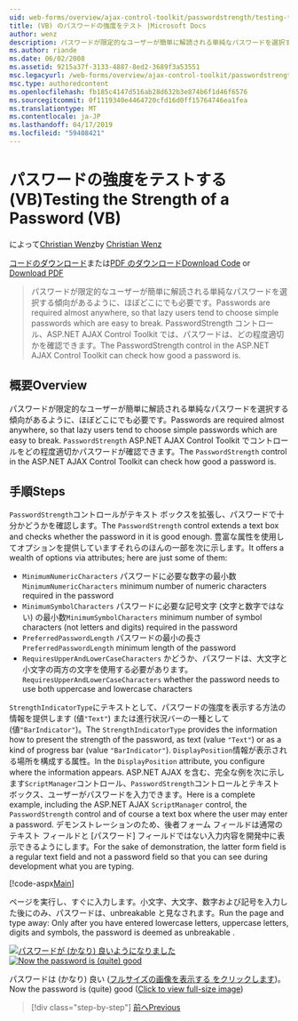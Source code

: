 ```yaml
---
uid: web-forms/overview/ajax-control-toolkit/passwordstrength/testing-the-strength-of-a-password-vb
title: (VB) のパスワードの強度をテスト |Microsoft Docs
author: wenz
description: パスワードが限定的なユーザーが簡単に解読される単純なパスワードを選択する傾向があるように、ほぼどこにでも必要です。 ASP で PasswordStrength コントロール。N..
ms.author: riande
ms.date: 06/02/2008
ms.assetid: 9215a37f-3133-4887-8ed2-3689f3a53551
msc.legacyurl: /web-forms/overview/ajax-control-toolkit/passwordstrength/testing-the-strength-of-a-password-vb
msc.type: authoredcontent
ms.openlocfilehash: fb185c4147d516ab28d632b3e874b6f1d46f6576
ms.sourcegitcommit: 0f1119340e4464720cfd16d0ff15764746ea1fea
ms.translationtype: MT
ms.contentlocale: ja-JP
ms.lasthandoff: 04/17/2019
ms.locfileid: "59408421"
---
```

# <a name="testing-the-strength-of-a-password-vb"></a><span data-ttu-id="acc0e-104">パスワードの強度をテストする (VB)</span><span class="sxs-lookup"><span data-stu-id="acc0e-104">Testing the Strength of a Password (VB)</span></span>

<span data-ttu-id="acc0e-105">によって[Christian Wenz](https://github.com/wenz)</span><span class="sxs-lookup"><span data-stu-id="acc0e-105">by [Christian Wenz](https://github.com/wenz)</span></span>

<span data-ttu-id="acc0e-106">[コードのダウンロード](http://download.microsoft.com/download/9/3/f/93f8daea-bebd-4821-833b-95205389c7d0/PasswordStrength0.vb.zip)または[PDF のダウンロード](http://download.microsoft.com/download/2/d/c/2dc10e34-6983-41d4-9c08-f78f5387d32b/passwordstrength0VB.pdf)</span><span class="sxs-lookup"><span data-stu-id="acc0e-106">[Download Code](http://download.microsoft.com/download/9/3/f/93f8daea-bebd-4821-833b-95205389c7d0/PasswordStrength0.vb.zip) or [Download PDF](http://download.microsoft.com/download/2/d/c/2dc10e34-6983-41d4-9c08-f78f5387d32b/passwordstrength0VB.pdf)</span></span>

> <span data-ttu-id="acc0e-107">パスワードが限定的なユーザーが簡単に解読される単純なパスワードを選択する傾向があるように、ほぼどこにでも必要です。</span><span class="sxs-lookup"><span data-stu-id="acc0e-107">Passwords are required almost anywhere, so that lazy users tend to choose simple passwords which are easy to break.</span></span> <span data-ttu-id="acc0e-108">PasswordStrength コントロール、ASP.NET AJAX Control Toolkit では、パスワードは、どの程度適切かを確認できます。</span><span class="sxs-lookup"><span data-stu-id="acc0e-108">The PasswordStrength control in the ASP.NET AJAX Control Toolkit can check how good a password is.</span></span>


## <a name="overview"></a><span data-ttu-id="acc0e-109">概要</span><span class="sxs-lookup"><span data-stu-id="acc0e-109">Overview</span></span>

<span data-ttu-id="acc0e-110">パスワードが限定的なユーザーが簡単に解読される単純なパスワードを選択する傾向があるように、ほぼどこにでも必要です。</span><span class="sxs-lookup"><span data-stu-id="acc0e-110">Passwords are required almost anywhere, so that lazy users tend to choose simple passwords which are easy to break.</span></span> <span data-ttu-id="acc0e-111">`PasswordStrength` ASP.NET AJAX Control Toolkit でコントロールをどの程度適切かパスワードが確認できます。</span><span class="sxs-lookup"><span data-stu-id="acc0e-111">The `PasswordStrength` control in the ASP.NET AJAX Control Toolkit can check how good a password is.</span></span>

## <a name="steps"></a><span data-ttu-id="acc0e-112">手順</span><span class="sxs-lookup"><span data-stu-id="acc0e-112">Steps</span></span>

<span data-ttu-id="acc0e-113">`PasswordStrength`コントロールがテキスト ボックスを拡張し、パスワードで十分かどうかを確認します。</span><span class="sxs-lookup"><span data-stu-id="acc0e-113">The `PasswordStrength` control extends a text box and checks whether the password in it is good enough.</span></span> <span data-ttu-id="acc0e-114">豊富な属性を使用してオプションを提供していますそれらのほんの一部を次に示します。</span><span class="sxs-lookup"><span data-stu-id="acc0e-114">It offers a wealth of options via attributes; here are just some of them:</span></span>

- <span data-ttu-id="acc0e-115">`MinimumNumericCharacters` パスワードに必要な数字の最小数</span><span class="sxs-lookup"><span data-stu-id="acc0e-115">`MinimumNumericCharacters` minimum number of numeric characters required in the password</span></span>
- <span data-ttu-id="acc0e-116">`MinimumSymbolCharacters` パスワードに必要な記号文字 (文字と数字ではない) の最小数</span><span class="sxs-lookup"><span data-stu-id="acc0e-116">`MinimumSymbolCharacters` minimum number of symbol characters (not letters and digits) required in the password</span></span>
- <span data-ttu-id="acc0e-117">`PreferredPasswordLength` パスワードの最小の長さ</span><span class="sxs-lookup"><span data-stu-id="acc0e-117">`PreferredPasswordLength` minimum length of the password</span></span>
- <span data-ttu-id="acc0e-118">`RequiresUpperAndLowerCaseCharacters` かどうか、パスワードは、大文字と小文字の両方の文字を使用する必要があります。</span><span class="sxs-lookup"><span data-stu-id="acc0e-118">`RequiresUpperAndLowerCaseCharacters` whether the password needs to use both uppercase and lowercase characters</span></span>

<span data-ttu-id="acc0e-119">`StrengthIndicatorType`にテキストとして、パスワードの強度を表示する方法の情報を提供します (値`"Text"`) または進行状況バーの一種として (値`"BarIndicator"`)。</span><span class="sxs-lookup"><span data-stu-id="acc0e-119">The `StrengthIndicatorType` provides the information how to present the strength of the password, as text (value `"Text"`) or as a kind of progress bar (value `"BarIndicator"`).</span></span> <span data-ttu-id="acc0e-120">`DisplayPosition`情報が表示される場所を構成する属性。</span><span class="sxs-lookup"><span data-stu-id="acc0e-120">In the `DisplayPosition` attribute, you configure where the information appears.</span></span> <span data-ttu-id="acc0e-121">ASP.NET AJAX を含む、完全な例を次に示します`ScriptManager`コントロール、`PasswordStrength`コントロールとテキスト ボックス、ユーザーがパスワードを入力できます。</span><span class="sxs-lookup"><span data-stu-id="acc0e-121">Here is a complete example, including the ASP.NET AJAX `ScriptManager` control, the `PasswordStrength` control and of course a text box where the user may enter a password.</span></span> <span data-ttu-id="acc0e-122">デモンストレーションのため、後者フォーム フィールドは通常のテキスト フィールドと [パスワード] フィールドではない入力内容を開発中に表示できるようにします。</span><span class="sxs-lookup"><span data-stu-id="acc0e-122">For the sake of demonstration, the latter form field is a regular text field and not a password field so that you can see during development what you are typing.</span></span>

[!code-aspx[Main](testing-the-strength-of-a-password-vb/samples/sample1.aspx)]

<span data-ttu-id="acc0e-123">ページを実行し、すぐに入力します。小文字、大文字、数字および記号を入力した後にのみ、パスワードは、unbreakable と見なされます。</span><span class="sxs-lookup"><span data-stu-id="acc0e-123">Run the page and type away: Only after you have entered lowercase letters, uppercase letters, digits and symbols, the password is deemed as unbreakable .</span></span>


<span data-ttu-id="acc0e-124">[![パスワードが (かなり) 良いようになりました](testing-the-strength-of-a-password-vb/_static/image2.png)](testing-the-strength-of-a-password-vb/_static/image1.png)</span><span class="sxs-lookup"><span data-stu-id="acc0e-124">[![Now the password is (quite) good](testing-the-strength-of-a-password-vb/_static/image2.png)](testing-the-strength-of-a-password-vb/_static/image1.png)</span></span>

<span data-ttu-id="acc0e-125">パスワードは (かなり) 良い ([フルサイズの画像を表示する をクリックします](testing-the-strength-of-a-password-vb/_static/image3.png))。</span><span class="sxs-lookup"><span data-stu-id="acc0e-125">Now the password is (quite) good ([Click to view full-size image](testing-the-strength-of-a-password-vb/_static/image3.png))</span></span>

> [!div class="step-by-step"]
> [<span data-ttu-id="acc0e-126">前へ</span><span class="sxs-lookup"><span data-stu-id="acc0e-126">Previous</span></span>](testing-the-strength-of-a-password-cs.md)
